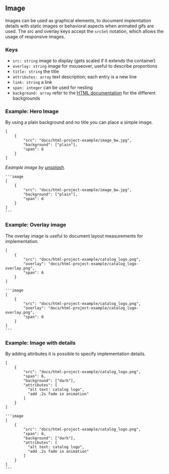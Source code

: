 ## Image

Images can be used as graphical elements, to document implemtation details with static images or behavioral aspects when animated gifs are used. The src and overlay keys accept the `srcSet` notation, which allows the usage of responsive images.

### Keys
- `src: string` image to display (gets scaled if it extends the container) 
- `overlay: string` image for mouseover, useful to describe proportions
- `title: string` the title 
- `attributes: array` text description; each entry is a new line 
- `link: string` a link 
- `span: integer` can be used for nesting
- `background: array` refer to the [HTML documentation](/#/html) for the different backgrounds



### Example: Hero Image

By using a plain background and no title you can place a simple image.

```image
[
    {
        "src": "docs/html-project-example/image_bw.jpg",
        "background": ["plain"],
        "span": 6
    }
]
```

_Example image by [unsplash](https://unsplash.com/photos/-YMhg0KYgVc)._

```code
'''image
[
    {
        "src": "docs/html-project-example/image_bw.jpg",
        "background": ["plain"],
        "span": 6
    }
]
'''
```


### Example: Overlay image

The overlay image is useful to document layout measurements for implementation.

```image
[
    {   
        "src": "docs/html-project-example/catalog_logo.png",
        "overlay": "docs/html-project-example/catalog_logo-overlay.png",
        "span": 6
    }
]
```

```code
'''image
[
    {   
        "src": "docs/html-project-example/catalog_logo.png",
        "overlay": "docs/html-project-example/catalog_logo-overlay.png",
        "span": 6
    }
]
'''
```





### Example: Image with details

By adding attributes it is possible to specify implementation details.

```image
[
    {
        "src": "docs/html-project-example/catalog_logo.png",
        "span": 6,
        "background": ["dark"],
        "attributes": [
          "alt text: catalog logo",
          "add .2s fade in animation"
        ]
    }
]
```

```code
'''image
[
    {
        "src": "docs/html-project-example/catalog_logo.png",
        "span": 6,
        "background": ["dark"],
        "attributes": [
          "alt text: catalog logo",
          "add .2s fade in animation"
        ]
    }
]
'''
```

